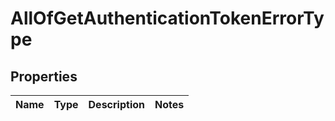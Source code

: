 # AllOfGetAuthenticationTokenErrorType

## Properties
Name | Type | Description | Notes
------------ | ------------- | ------------- | -------------
